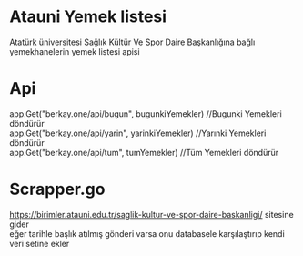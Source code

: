 # Atauni Yemek listesi
Atatürk üniversitesi Sağlık Kültür Ve Spor Daire Başkanlığına bağlı yemekhanelerin yemek listesi apisi <br>

# Api

app.Get("berkay.one/api/bugun", bugunkiYemekler) //Bugunki Yemekleri döndürür <br>
app.Get("berkay.one/api/yarin", yarinkiYemekler) //Yarınki Yemekleri döndürür <br>
app.Get("berkay.one/api/tum", tumYemekler)       //Tüm Yemekleri döndürür <br>


# Scrapper.go
https://birimler.atauni.edu.tr/saglik-kultur-ve-spor-daire-baskanligi/ sitesine gider <br>
eğer tarihle başlık atılmış gönderi varsa onu databasele karşılaştırıp kendi veri setine ekler<br>
